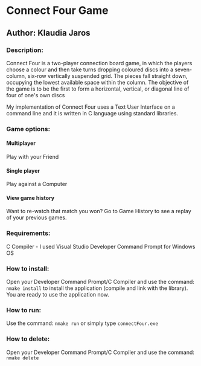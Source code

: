 # Connect Four Game
## Author: Klaudia Jaros

### Description:

Connect Four is a two-player connection board game, in which the players choose a colour and then take turns dropping coloured discs into a seven-column, six-row vertically suspended grid. The pieces fall straight down, occupying the lowest available space within the column. The objective of the game is to be the first to form a horizontal, vertical, or diagonal line of four of one's own discs

My implementation of Connect Four uses a Text User Interface on a command line and it is written in C language using standard libraries.

### Game options:

#### Multiplayer

Play with your Friend

#### Single player

Play against a Computer  

#### View game history

Want to re-watch that match you won? Go to Game History to see a replay of your previous games.

### Requirements:

C Compiler - I used Visual Studio Developer Command Prompt for Windows OS

### How to install:

Open your Developer Command Prompt/C Compiler and use the command: `nmake install` to install the application (compile and link with the library). You are ready to use the application now.

### How to run:

Use the command: `nmake run` or simply type `connectFour.exe`

### How to delete:

Open your Developer Command Prompt/C Compiler and use the command: `nmake delete`
